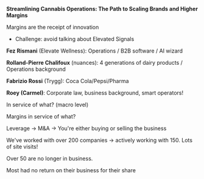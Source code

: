 
**Streamlining Cannabis Operations: The Path to Scaling Brands and Higher Margins**

Margins are the receipt of innovation

* Challenge: avoid talking about Elevated Signals

**Fez Rismani** (Elevate Wellness): Operations / B2B software / AI wizard

**Rolland-Pierre Chalifoux** (nuances): 4 generations of dairy products / Operations background

**Fabrizio Rossi** (Trygg): Coca Cola/Pepsi/Pharma

**Roey (Carmel)**: Corporate law, business background, smart operators!

In service of what? (macro level)

Margins in service of what?

Leverage -> M&A -> You're either buying or selling the business

We've worked with over 200 companies -> actively working with 150. Lots of site visits!

Over 50 are no longer in business. 

Most had no return on their business for their share
